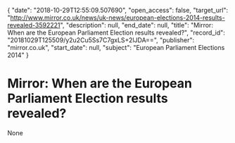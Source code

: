 {
  "date": "2018-10-29T12:55:09.507690", 
  "open_access": false, 
  "target_url": "http://www.mirror.co.uk/news/uk-news/european-elections-2014-results-revealed-3592221", 
  "description": null, 
  "end_date": null, 
  "title": "Mirror: When are the European Parliament Election results revealed?", 
  "record_id": "20181029T125509/y2u2Cu5Ss7C7gxLS+2lJDA==", 
  "publisher": "mirror.co.uk", 
  "start_date": null, 
  "subject": "European Parliament Elections 2014"
}

# Mirror: When are the European Parliament Election results revealed?

None